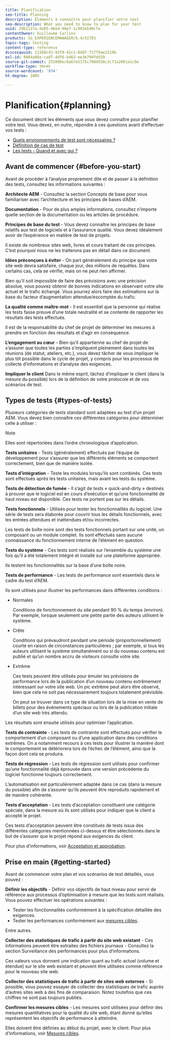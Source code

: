 ```yaml
---
title: Planification
seo-title: Planning
description: Éléments à connaître pour planifier votre test
seo-description: What you need to know to plan for your test
uuid: 29b1127a-da85-46ed-98e7-1c983eb40cfe
contentOwner: Guillaume Carlino
products: SG_EXPERIENCEMANAGER/6.4/SITES
topic-tags: testing
content-type: reference
discoiquuid: 12268c43-93f9-42c1-8dd7-f17f9ae2219b
exl-id: 9804a96e-cad7-4df6-b463-ee3e794fdd39
source-git-commit: 251000ec9a67e5175c708d558c3c71a2061a1c9e
workflow-type: tm+mt
source-wordcount: '974'
ht-degree: 100%

---
```


# Planification{#planning}

Ce document décrit les éléments que vous devez connaître pour planifier votre test. Vous devez, en outre, répondre à ces questions avant d’effectuer vos tests :

* [Quels environnements de test sont nécessaires ?](/help/sites-developing/test-environments.md)
* [Définition de cas de test](/help/sites-developing/test-cases.md)
* [Les tests - Quand et avec qui ?](/help/sites-developing/when-who.md)

## Avant de commencer {#before-you-start}

Avant de procéder à l’analyse proprement dite et de passer à la définition des tests, consultez les informations suivantes :

**Architecte AEM** - Consultez la section Concepts de base pour vous familiariser avec l’architecture et les principes de bases d’AEM.

**Documentation** - Pour de plus amples informations, consultez n’importe quelle section de la documentation ou les articles de procédure.

**Principes de base du test** - Vous devez connaître les principes de base relatifs aux test de logiciels et à l’assurance qualité. Vous devez idéalement avoir de l’expérience en matière de test de projets.

Il existe de nombreux sites web, livres et cours traitant de ces principes. C’est pourquoi nous ne les traiterons pas en détail dans ce document.

**Idées préconçues à éviter** - On part généralement du principe que votre site web devra satisfaire, chaque jour, des millions de requêtes. Dans certains cas, cela se vérifie, mais on ne peut rien affirmer.

Bien qu’il soit impossible de faire des prévisions avec une précision absolue, vous pouvez obtenir de bonnes indications en observant votre site actuel et le trafic échangé. Vous pourrez alors faire des estimations sur la base du facteur d’augmentation attendue/escomptée du trafic.

**La qualité comme maître-mot** - Il est essentiel que la personne qui réalise les tests fasse preuve d’une totale neutralité et se contente de rapporter les résultats des tests effectués.

Il est de la responsabilité du chef de projet de déterminer les mesures à prendre en fonction des résultats et d’agir en conséquence.

**L’engagement au cœur** - Bien qu’il appartienne au chef de projet de s’assurer que toutes les parties s’impliquent pleinement dans toutes les réunions (de statut, ateliers, etc.), vous devez tâcher de vous impliquer le plus tôt possible dans le cycle de projet, y compris pour les processus de collecte d’informations et d’analyse des exigences.

**Impliquer le client** Dans le même esprit, tâchez d’impliquer le client (dans la mesure du possible) lors de la définition de votre protocole et de vos scénarios de test.

## Types de tests {#types-of-tests}

Plusieurs catégories de tests standard sont adaptées au test d’un projet AEM. Vous devez bien connaître ces différentes catégories pour déterminer celle à utiliser :

>[!NOTE]
>
>Elles sont répertoriées dans l’ordre chronologique d’application.

**Tests unitaires** - Tests (généralement) effectués par l’équipe de développement pour s’assurer que les différents éléments se comportent correctement, bien que de manière isolée.

**Tests d’intégration** - Teste les modules lorsqu’ils sont combinés. Ces tests sont effectués après les tests unitaires, mais avant les tests du système.

**Tests de détection de fumée** - Il s’agit de tests « quick-and-dirty » destinés à prouver que le logiciel est en cours d’exécution et qu’une fonctionnalité de haut niveau est disponible. Ces tests ne portent pas sur les détails.

**Tests fonctionnels** - Utilisés pour tester les fonctionnalités du logiciel. Une série de tests sera élaborée pour couvrir tous les détails fonctionnels, avec les entrées attendues et inattendues et/ou incorrectes.

Les tests de boîte noire sont des tests fonctionnels portant sur une unité, un composant ou un module complet. Ils sont effectués sans aucune connaissance du fonctionnement interne de l’élément en question.

**Tests du système** - Ces tests sont réalisés sur l’ensemble du système une fois qu’il a été totalement intégré et installé sur une plateforme appropriée.

Ils testent les fonctionnalités sur la base d’une boîte noire.

**Tests de performance** - Les tests de performance sont essentiels dans le cadre du test d’AEM.

Ils sont utilisés pour illustrer les performances dans différentes conditions :

* Normales

   Conditions de fonctionnement du site pendant 90 % du temps (environ). Par exemple, lorsque seulement une petite partie des auteurs utilisent le système.

* Crête

   Conditions qui prévaudront pendant une période (proportionnellement) courte en raison de circonstances particulières ; par exemple, si tous les auteurs utilisent le système simultanément ou si du nouveau contenu est publié et qu’un nombre accru de visiteurs consulte votre site.

* Extrême

   Ces tests peuvent être utilisés pour émuler les prévisions de performance lors de la publication d’un nouveau contenu extrêmement intéressant sur votre site web. Un pic extrême peut alors être observé, bien que cela ne soit pas nécessairement toujours totalement prévisible.

   On peut se trouver dans ce type de situation lors de la mise en vente de billets pour des événements spéciaux ou lors de la publication initiale d’un site web très attendu.

Les résultats sont ensuite utilisés pour optimiser l’application.

**Tests de contrainte** - Les tests de contrainte sont effectués pour vérifier le comportement d’un composant ou d’une application dans des conditions extrêmes. On a notamment recours à ces tests pour illustrer la manière dont le comportement se détériorera lors de l’échec de l’élément, ainsi que la façon dont cela se produira.

**Tests de régression** - Les tests de régression sont utilisés pour confirmer qu’une fonctionnalité déjà éprouvée dans une version précédente du logiciel fonctionne toujours correctement.

L’automatisation est particulièrement adaptée dans ce cas (dans la mesure du possible) afin de s’assurer qu’ils peuvent être reproduits rapidement et de manière cohérente.

**Tests d’acceptation** - Les tests d’acceptation constituent une catégorie spéciale, dans la mesure où ils sont utilisés pour indiquer que le client a accepté le projet.

Ces tests d’acceptation peuvent être constitués de tests issus des différentes catégories mentionnées ci-dessus et être sélectionnés dans le but de s’assurer que le projet répond aux exigences du client.

Pour plus d’informations, voir [Acceptation et approbation](/help/sites-developing/acceptance-signoff.md).

## Prise en main {#getting-started}

Avant de commencer votre plan et vos scénarios de test détaillés, vous pouvez :

**Définir les objectifs** - Définir vos objectifs de haut niveau pour servir de référence aux processus d’optimisation à mesure que les tests sont réalisés. Vous pouvez effectuer les opérations suivantes :

* Tester les fonctionnalités conformément à la spécification détaillée des exigences.
* Tester les performances conformément aux [mesures cibles](/help/managing/best-practices-further-reference.md#key-performance-indicators-and-target-metrics).

Entre autres.

**Collecter des statistiques de trafic à partir du site web existant** - Ces informations peuvent être extraites des fichiers journaux - Consultez la section Surveillance des performances pour plus d’informations.

Ces valeurs vous donnent une indication quant au trafic actuel (volume et étendue) sur le site web existant et peuvent être utilisées comme référence pour le nouveau site web.

**Collecter des statistiques de trafic à partir de sites web externes** - Si possible, vous pouvez essayer de collecter des statistiques de trafic auprès d’autres sites web à des fins de comparaison. Notez toutefois que ces chiffres ne sont pas toujours publiés.

**Confirmer les mesures cibles** - Les mesures sont utilisées pour définir des mesures quantitatives pour la qualité du site web, étant donné qu’elles représentent les objectifs de performance à atteindre.

Elles doivent être définies au début du projet, avec le client. Pour plus d’informations, voir [Mesures cibles](/help/sites-developing/planning.md).
